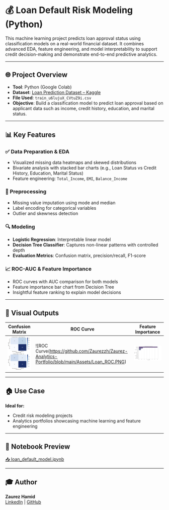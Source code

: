 
# 💰 Loan Default Risk Modeling (Python)

This machine learning project predicts loan approval status using classification models on a real-world financial dataset. It combines advanced EDA, feature engineering, and model interpretability to support credit decision-making and demonstrate end-to-end predictive analytics.

---

## 🌐 Project Overview
- **Tool**: Python (Google Colab)
- **Dataset**: [Loan Prediction Dataset – Kaggle](https://www.kaggle.com/datasets/ninzaami/loan-predication)
- **File Used**: `train_u6lujuX_CVtuZ9i.csv`
- **Objective**: Build a classification model to predict loan approval based on applicant data such as income, credit history, education, and marital status.

---

## 📊 Key Features

### ✅ Data Preparation & EDA
- Visualized missing data heatmaps and skewed distributions
- Bivariate analysis with stacked bar charts (e.g., Loan Status vs Credit History, Education, Marital Status)
- Feature engineering: `Total_Income`, `EMI`, `Balance_Income`

### 🧼 Preprocessing
- Missing value imputation using mode and median
- Label encoding for categorical variables
- Outlier and skewness detection

### 🔍 Modeling
- **Logistic Regression**: Interpretable linear model
- **Decision Tree Classifier**: Captures non-linear patterns with controlled depth
- **Evaluation Metrics**: Confusion matrix, precision/recall, F1-score

### 📈 ROC-AUC & Feature Importance
- ROC curves with AUC comparison for both models
- Feature importance bar chart from Decision Tree
- Insightful feature ranking to explain model decisions

---

## 🧩 Visual Outputs

| Confusion Matrix | ROC Curve | Feature Importance |
|------------------|-----------|---------------------|
| ![Confusion Matrix](https://github.com/Zaurezzh/Zaurez-Analytics-Portfolio/blob/main/Assets/Loan_Confusion%20Matrix.PNG) | ![ROC Curve(https://github.com/Zaurezzh/Zaurez-Analytics-Portfolio/blob/main/Assets/Loan_ROC.PNG) | ![Feature Importance](https://github.com/Zaurezzh/Zaurez-Analytics-Portfolio/blob/main/Assets/Loan_Feature%20Importance.PNG) |

---

## 🏠 Use Case
**Ideal for:**
- Credit risk modeling projects
- Analytics portfolios showcasing machine learning and feature engineering


---

## 📄 Notebook Preview
[📥 loan_default_model.ipynb](https://github.com/Zaurezzh/Zaurez-Analytics-Portfolio/blob/main/Predictive_Modeling/Loan%20Default%20Risk%20Modeling/Loan_default.ipynb)

---

## 🎓 Author
**Zaurez Hamid**  
[LinkedIn](https://www.linkedin.com/in/zaurez-h/) | [GitHub](https://github.com/Zaurezzh)

